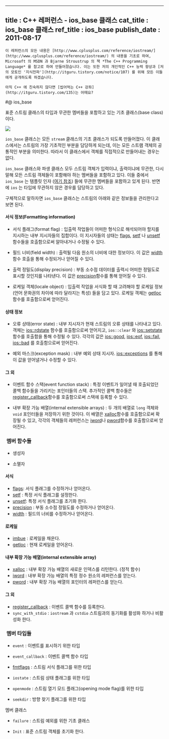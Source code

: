 ----------------
title : C++ 레퍼런스 - ios_base 클래스
cat_title :  ios_base 클래스
ref_title : ios_base
publish_date : 2011-08-17
--------------


```warning
이 레퍼런스의 모든 내용은 [http://www.cplusplus.com/reference/iostream/](http://www.cplusplus.com/reference/iostream/) 의 내용을 기초로 하여, Microsoft 의 MSDN 과 Bjarne Stroustrup 의 책 *The C++ Programming Language* 를 참고로 하여 만들어졌습니다. 이는 또한 저의 개인적인 C++ 능력 향상과 [저의 모토인 '지식전파'](http://itguru.tistory.com/notice/107) 를 위해 모든 이들에게 공개하도록 하겠습니다.
```

```info-text
아직 C++ 에 친숙하지 않다면 [씹어먹는 C++ 강좌](http://itguru.tistory.com/135)는 어때요?
```

#@ ios_base


표준 스트림 클래스의 타입과 무관한 멤버들을 포함하고 있는 기초 클래스(base class) 이다.


![](http://img1.daumcdn.net/thumb/R1920x0/?fname=http%3A%2F%2Fcfile28.uf.tistory.com%2Fimage%2F18728641509A44B6183588)


`ios_base` 클래스는 모든 `stream` 클래스의 기초 클래스가 되도록 만들어졌다. 이 클래스에서는 스트림의 가장 기초적인 부분을 담당하게 되는데, 이는 모든 스트램 객체의 공통적인 부분을 의미한다. 따라서 이 클래스에서 객체를 직접적으로 만들어내는 경우는 없다.

`ios_base` 클래스와 파생 클래스 모두 스트림 객체가 입력이냐, 출력이냐에 무관한, 다시 말해 모든 스트림 객체들이 포함해야 하는 멤버들을 포함하고 있다. 이들 중에서 `ios_base` 는 템플릿 인자 ([여기 참조](http://itguru.tistory.com/143)) 들에 무관한 멤버들을 포함하고 있게 된다. 반면에 `ios` 는 타입에 무관하지 않은 경우를 담당하고 있다.

구체적으로 말하자면 `ios_base` 클래스는 스트림의 아래와 같은 정보들을 관리한다고 보면 된다.

#### 서식 정보(Formatting information)

* 서식 플래그(format flag) : 입출력 작업들이 어떠한 형식으로 해석되어야 할지를 지시하는 내부 지시자들의 집합이다. 이 지시자들의 상태는
 [flags](http://itguru.tistory.com/153), 
 [setf](http://itguru.tistory.com/155) 나
 [unsetf](http://itguru.tistory.com/156) 함수들을 호출함으로써 알아내거나 수정될 수 있다.

* 필드 너비(field width) : 출력될 다음 원소의 너비에 대한 정보이다. 이 값은
 [width](http://itguru.tistory.com/152) 함수 호출을 통해 수정되거나 얻어질 수 있다.

* 출력 정밀도(display precision) : 부동 소수점 데이터를 출력시 어떠한 정밀도로 표시할 것인지를 나타낸다. 이 값은
 [precision](http://itguru.tistory.com/157)함수를 통해 얻어질 수 있다.

* 로케일 객체(locale object) : 입출력 작업을 서식화 할 때 고려해야 할 로케일 정보(언어 문화권의 차이에 따라 달라지는 특성) 들을 담고 있다. 로케일 객체는
 [getloc](http://itguru.tistory.com/160)함수를 호출함으로써 얻어진다.




#### 상태 정보


* 오류 상태(error state) : 내부 지시자가 현재 스트림의 오류 상태를 나타내고 있다. 객체는
 [ios::rdstate](http://itguru.tistory.com/171) 함수를 호출함으로써 얻어지고, `ios::clear` 와
 [ios::setstate](http://itguru.tistory.com/179) 함수를 호출함을 통해 수정될 수 있다. 각각의 값은
 [ios::good](http://itguru.tistory.com/164), 
 [ios::eof](http://itguru.tistory.com/167), 
 [ios::fail](http://itguru.tistory.com/165), 
 [ios::bad](http://itguru.tistory.com/166) 를 호출함으로써 얻어진다.

* 예외 마스크(exception mask) : 내부 예외 상태 지시자.
 [ios::exceptions](http://itguru.tistory.com/150) 를 통해 이 값을 얻어낼거나 수정할 수 있다.

#### 그 외

* 이벤트 함수 스택(event function stack) : 특정 이벤트가 일어낼 때 호출되었던 콜백 함수들을 가리키는 포인터들의 스택. 추가적인 콜백 함수들은
 [register_callback](http://itguru.tistory.com/159)함수를 호출함으로써 스택에 등록할 수 있다.

* 내부 확장 가능 배열(internal extensible arrays) : 두 개의 배열로 `long` 객체와 `void` 포인터들을 저장하기 위한 것이다. 이 배열은
 [xalloc](http://itguru.tistory.com/162)함수를 호출함으로써 확장될 수 있고, 각각의 객체들의 레퍼런스는
 [iword](http://itguru.tistory.com/161)나
 [pword](http://itguru.tistory.com/163)함수를 호출함으로써 얻어진다.



###  멤버 함수들


* 생성자

* 소멸자


#### 서식


*  [flags](http://itguru.tistory.com/153): 서식 플래그를 수정하거나 얻어온다.
*  [setf](http://itguru.tistory.com/155) : 특정 서식 플래그를 설정한다.
*  [unsetf](http://itguru.tistory.com/156): 특정 서식 플래그를 초기화 한다.
*  [precision](http://itguru.tistory.com/157) : 부동 소수점 정밀도를 수정하거나 얻어온다.
*  [width](http://itguru.tistory.com/152) : 필드의 너비를 수정하거나 얻어온다.

#### 로케일

*  [imbue](http://itguru.tistory.com/158) : 로케일을 채운다.
*  [getloc](http://itguru.tistory.com/160) : 현재 로케일을 얻어온다.

#### 내부 확장 가능 배열(internal extensible array)

*  [xalloc](http://itguru.tistory.com/162) : 내부 확장 가능 배열의 새로운 인덱스를 리턴한다. (정적 함수)
*  [iword](http://itguru.tistory.com/161) : 내부 확장 가능 배열의 특정 정수 원소의 레퍼런스를 얻는다.
*  [pword](http://itguru.tistory.com/163) : 내부 확장 가능 배열의 포인터의 레퍼런스를 얻는다.

#### 그 외

*  [register_callback](http://itguru.tistory.com/159) : 이벤트 콜백 함수를 등록한다.
* `sync_with_stdio` : `iostream` 과 `cstdio` 스트림과의 동기화를 활성화 하거나 비활성화 한다.

###  멤버 타입들

* `event` : 이벤트를 표시하기 위한 타입

* `event_callback` : 이벤트 콜백 함수 타입

*  [fmtflags](http://itguru.tistory.com/154) : 스트림 서식 플래그를 위한 타입

* `iostate` : 스트림 상태 플래그를 위한 타입

* `openmode` : 스트림 열기 모드 플래그(opening mode flag)를 위한 타입

* `seekdir` : 방향 찾기 플래그를 위한 타입




멤버 클래스


* `failure` : 스트림 예외를 위한 기초 클래스

* `Init` : 표준 스트림 객체를 초기화 한다.
